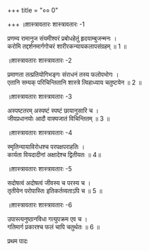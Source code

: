 +++
title = "०० 0"

+++
॥शास्त्रावतारः शास्त्रावतारः -1

प्रणम्य रामानुज संयमीश्वरं प्रबोधहेतुं हृदयाम्बुजन्मनः ।  
करोमि तद्दर्शनमार्गगोचरं शारीरकन्यायकलापसंग्रहम् ॥ 1 ॥

॥शास्त्रावतारः शास्त्रावतारः -2

प्रमाणता तत्प्रतियोगिभङ्गः संराधनं तस्य फलोपभोगः ।  
एतानि सम्यक् परिचिन्तितानि शास्त्रे त्विहाध्याय चतुष्टयेन ॥ 2 ॥

॥शास्त्रावतारः शास्त्रावतारः -3

अस्पष्टतरम् अस्पष्टं स्पष्टं छायानुसारि च ।  
जीवप्रधानयोः आदौ वाक्यजातं विचिन्तितम् ॥ 3 ॥

॥शास्त्रावतारः शास्त्रावतारः -4

स्मृतिन्यायाविरोधश्च परपक्षपराहतिः ।  
कार्यता वियदादीनां अक्षादेश्च द्वितीयतः ॥ 4॥

॥शास्त्रावतारः शास्त्रावतारः -5

सदोषत्वं अदोषत्वं जीवस्य च परस्य च ।  
तृतीयेन परोपास्तिः इतिकर्तव्यताऽपि च ॥ 5 ॥

॥शास्त्रावतारः शास्त्रावतारः -6

उपास्त्यनुष्ठानविधा गत्युपक्रम एव च ।  
गतिमार्ग प्रकारश्च फलं चापि चतुर्थतः ॥ 6 ॥

प्रथम पादः
